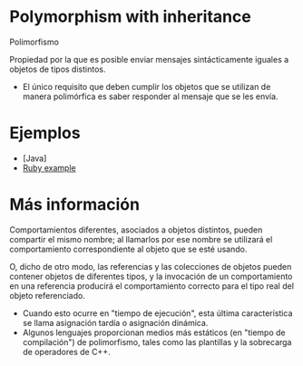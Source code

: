 
# Polymorphism with inheritance

Polimorfismo

Propiedad por la que es posible enviar mensajes sintácticamente iguales a objetos de tipos distintos.
* El único requisito que deben cumplir los objetos que se utilizan de manera polimórfica es saber responder al mensaje que se les envía.

# Ejemplos

* [Java]
* [Ruby example](example_ruby.rb)

# Más información

Comportamientos diferentes, asociados a objetos distintos, pueden compartir el mismo nombre; al llamarlos por ese nombre se utilizará el comportamiento correspondiente al objeto que se esté usando.

O, dicho de otro modo, las referencias y las colecciones de objetos pueden contener objetos de diferentes tipos, y la invocación de un comportamiento en una referencia producirá el comportamiento correcto para el tipo real del objeto referenciado.
* Cuando esto ocurre en "tiempo de ejecución", esta última característica se llama asignación tardía o asignación dinámica.
* Algunos lenguajes proporcionan medios más estáticos (en "tiempo de compilación") de polimorfismo, tales como las plantillas y la sobrecarga de operadores de C++.
